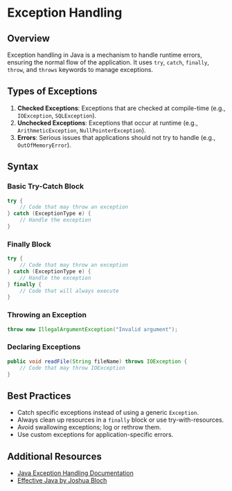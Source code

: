 # Exception Handling

## Overview
Exception handling in Java is a mechanism to handle runtime errors, ensuring the normal flow of the application. It uses `try`, `catch`, `finally`, `throw`, and `throws` keywords to manage exceptions.

## Types of Exceptions

1. **Checked Exceptions**: Exceptions that are checked at compile-time (e.g., `IOException`, `SQLException`).
2. **Unchecked Exceptions**: Exceptions that occur at runtime (e.g., `ArithmeticException`, `NullPointerException`).
3. **Errors**: Serious issues that applications should not try to handle (e.g., `OutOfMemoryError`).

## Syntax

### Basic Try-Catch Block
```java
try {
    // Code that may throw an exception
} catch (ExceptionType e) {
    // Handle the exception
}
```

### Finally Block
```java
try {
    // Code that may throw an exception
} catch (ExceptionType e) {
    // Handle the exception
} finally {
    // Code that will always execute
}
```

### Throwing an Exception
```java
throw new IllegalArgumentException("Invalid argument");
```

### Declaring Exceptions
```java
public void readFile(String fileName) throws IOException {
    // Code that may throw IOException
}
```

## Best Practices

- Catch specific exceptions instead of using a generic `Exception`.
- Always clean up resources in a `finally` block or use try-with-resources.
- Avoid swallowing exceptions; log or rethrow them.
- Use custom exceptions for application-specific errors.

## Additional Resources

- [Java Exception Handling Documentation](https://docs.oracle.com/javase/tutorial/essential/exceptions/)
- [Effective Java by Joshua Bloch](https://www.oreilly.com/library/view/effective-java/9780134686097/)
